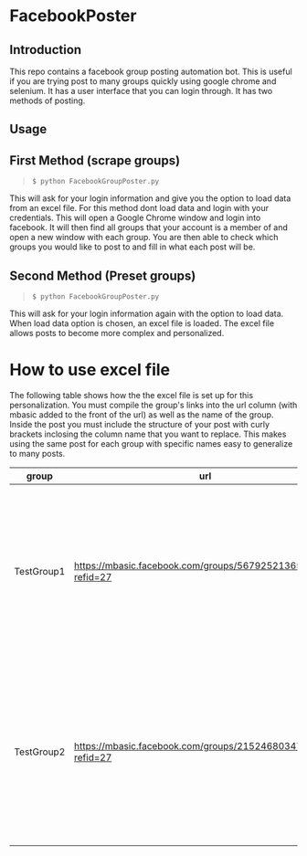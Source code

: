 # FacebookPoster

## Introduction

This repo contains a facebook group posting automation bot. This is useful if you are trying post to many groups quickly using google chrome and selenium. It has a user interface that you can login through. It has two methods of posting.

## Usage

## First Method (scrape groups)
> ```console
> $ python FacebookGroupPoster.py
> ``` 

This will ask for your login information and give you the option to load data from an excel file. For this method dont load data and login with your credentials. This will open a Google Chrome window and login into facebook. It will then find all groups that your account is a member of and open a new window with each group. You are then able to check which groups you would like to post to and fill in what each post will be.

## Second Method (Preset groups)
> ```console
> $ python FacebookGroupPoster.py
> ```

This will ask for your login information again with the option to load data. When load data option is chosen, an excel file is loaded. The excel file allows posts to become more complex and personalized.

# How to use excel file

The following table shows how the the excel file is set up for this personalization. You must compile the group's links into the url column (with mbasic added to the front of the url) as well as the name of the group. Inside the post you must include the structure of your post with curly brackets inclosing the column name that you want to replace. This makes using the same post for each group with specific names easy to generalize to many posts.

| group      | url                                                          | post                                                                                                           | entry0 | entry1            |
|------------|--------------------------------------------------------------|----------------------------------------------------------------------------------------------------------------|--------|-------------------|
| TestGroup1 | https://mbasic.facebook.com/groups/567925213654496?refid=27  | this is a loading test post for {entry0} and to see that it properly adds the other entries like {entry1}      | GROUP1 | this one here pal |
| TestGroup2 | https://mbasic.facebook.com/groups/2152468034787683?refid=27 | this is also a loading test post for {entry0} and to see that it properly adds the other entries like {entry1} | GROUP2 | or even this one  |
